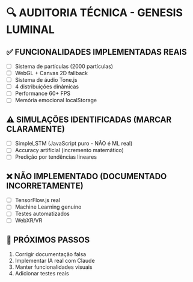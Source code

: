 # 🔍 AUDITORIA TÉCNICA - GENESIS LUMINAL

## ✅ FUNCIONALIDADES IMPLEMENTADAS REAIS
- [ ] Sistema de partículas (2000 partículas)
- [ ] WebGL + Canvas 2D fallback
- [ ] Sistema de áudio Tone.js
- [ ] 4 distribuições dinâmicas
- [ ] Performance 60+ FPS
- [ ] Memória emocional localStorage

## ⚠️ SIMULAÇÕES IDENTIFICADAS (MARCAR CLARAMENTE)
- [ ] SimpleLSTM (JavaScript puro - NÃO é ML real)
- [ ] Accuracy artificial (incremento matemático)
- [ ] Predição por tendências lineares

## ❌ NÃO IMPLEMENTADO (DOCUMENTADO INCORRETAMENTE)
- [ ] TensorFlow.js real
- [ ] Machine Learning genuíno
- [ ] Testes automatizados
- [ ] WebXR/VR

## 🎯 PRÓXIMOS PASSOS
1. Corrigir documentação falsa
2. Implementar IA real com Claude
3. Manter funcionalidades visuais
4. Adicionar testes reais

